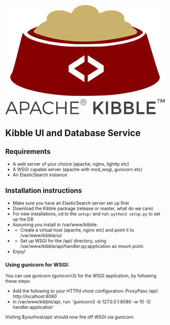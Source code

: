 ![Logo](/ui/images/kibble-logo.png)

# Kibble UI and Database Service

## Requirements

 * A web server of your choice (apache, nginx, lighttp etc)
 * A WSGI capable server (apache with mod_wsgi, gunicorn etc)
 * An ElasticSearch instance

## Installation instructions

 * Make sure you have an ElasticSearch server set up first
 * Download the Kibble package (release or master, what do we care)
 * For new installations, cd to the `setup/` and run: `python3 setup.py` to set up the DB
 * Assuming you install in /var/www/kibble:
 * * Create a virtual host (apache, nginx etc) and point it to /var/www/kibble/ui/
 * * Set up WSGI for the /api/ directory, using /var/www/kibble/api/handler.py:application as mount point.
 * Enjoy!

### Using gunicorn for WSGI:
 
 You can use gunicorn (gunicorn3) for the WSGI application, by following these steps:
 * Add the following to your HTTPd vhost configuration: ProxyPass /api/ http://localhost:8080
 * in /var/www/kibble/api, run: 'gunicorn3 -b 127.0.0.1:8080 -w 10 -D handler:application`

Visiting $yourhost/api/ should now fire off WSGI via gunicorn.

